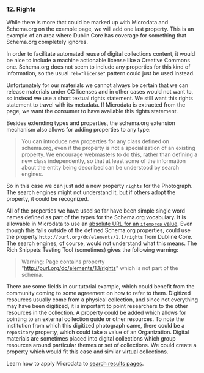 ### 12. Rights

While there is more that could be marked up with Microdata and Schema.org on 
the example page, we will add one last property. This is an example of an area
where Dublin Core has coverage for something that Schema.org completely
ignores.

In order to facilitate
automated reuse of digital collections content, it would be nice to include
a machine actionable license like a Creative Commons one. Schema.org does not
seem to include any properties for this kind of information, so the usual
`rel="license"` pattern could just be used instead. 

Unfortunately for our materials we cannot always be certain that we can release
materials under CC licenses and in other cases would not want to, 
so instead we use a short textual rights statement. We still want this rights
statement to travel with its metadata. If Microdata is extracted from the page, 
we want the consumer to have available this rights statement. 

Besides extending types and properties, the schema.org extension mechanism
also allows for adding properties to any type:

> You can introduce new properties for any class defined on schema.org, even if 
> the property is not a specialization of an existing property. We encourage 
> webmasters to do this, rather than defining a new class independently, so that 
> at least some of the information about the entity being described can be 
> understood by search engines.

So in this case we can just add a new property `rights` for the Photograph.
The search engines might not understand it, but if others adopt the property,
it could be recognized.

All of the properties we have used so far have been simple single word
names defined
as part of the types for the Schema.org vocabulary. It is allowable in Microdata
to use an [absolute URL for an `itemprop` value](http://www.whatwg.org/specs/web-apps/current-work/multipage/microdata.html#names:-the-itemprop-attribute).
Even though this falls outside of the defined Schema.org properties, could
use the property 
`http://purl.org/dc/elements/1.1/rights` from Dubline Core. The search engines,
of course, would not understand what this means. The Rich Snippets
Testing Tool (sometimes) gives the following warning:

> Warning: Page contains property "http://purl.org/dc/elements/1.1/rights" 
> which is not part of the schema.

There are some fields in our tutorial example, which could benefit from the
community coming to some agreement on how to refer to them.
Digitized resources usually come from a physical collection, and since not 
everything may have been digitized, it is important to point researchers to
the other resources in the collection. A property could be added which allows 
for pointing to an external collection guide or other resources.
To note the 
institution from which this digitized photograph came, there could be a
`repository` property, which could take a value of an Organization. 
Digital materials 
are sometimes placed into digital collections which 
group resources around particular themes or set of collections. 
We could create a property which would fit this case and similar virtual
collections. 


Learn how to apply Microdata to [search results pages](/steps/13.html).
